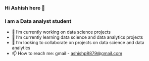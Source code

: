 ### Hi Ashish here 👋


### I am a Data analyst student

- 🔭 I’m currently working on data science projects
- 🌱 I’m currently learning data science and data analytics projects
- 👯 I’m looking to collaborate on projects on data science and data analytics
- 📫 How to reach me: gmail - ashishp8879@gmail.com


